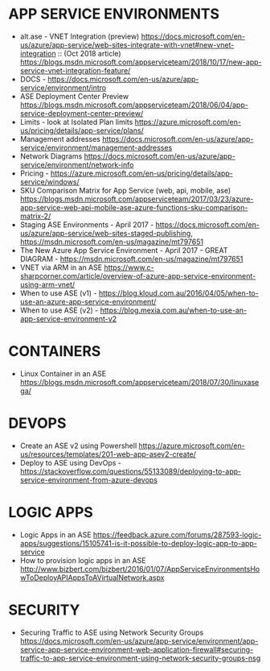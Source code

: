 # APP SERVICE ENVIRONMENTS
* alt.ase - VNET Integration (preview) <https://docs.microsoft.com/en-us/azure/app-service/web-sites-integrate-with-vnet#new-vnet-integration> :: (Oct 2018 article) <https://blogs.msdn.microsoft.com/appserviceteam/2018/10/17/new-app-service-vnet-integration-feature/>
* DOCS - <https://docs.microsoft.com/en-us/azure/app-service/environment/intro>
* ASE Deployment Center Preview <https://blogs.msdn.microsoft.com/appserviceteam/2018/06/04/app-service-deployment-center-preview/>
* Limits - look at Isolated Plan limits <https://azure.microsoft.com/en-us/pricing/details/app-service/plans/>
* Management addresses <https://docs.microsoft.com/en-us/azure/app-service/environment/management-addresses>
* Network Diagrams <https://docs.microsoft.com/en-us/azure/app-service/environment/network-info>
* Pricing - https://azure.microsoft.com/en-us/pricing/details/app-service/windows/
* SKU Comparison Matrix for App Service (web, api, mobile, ase) <https://blogs.msdn.microsoft.com/appserviceteam/2017/03/23/azure-app-service-web-api-mobile-ase-azure-functions-sku-comparison-matrix-2/>
* Staging ASE Environments - April 2017 - <https://docs.microsoft.com/en-us/azure/app-service/web-sites-staged-publishing>, <https://msdn.microsoft.com/en-us/magazine/mt797651>
* The New Azure App Service Environment - April 2017 - GREAT DIAGRAM - <https://msdn.microsoft.com/en-us/magazine/mt797651>
* VNET via ARM in an ASE <https://www.c-sharpcorner.com/article/overview-of-azure-app-service-environment-using-arm-vnet/>
* When to use ASE (v1) - <https://blog.kloud.com.au/2016/04/05/when-to-use-an-azure-app-service-environment/>
* When to use ASE (v2) - <https://blog.mexia.com.au/when-to-use-an-app-service-environment-v2>

# CONTAINERS
* Linux Container in an ASE <https://blogs.msdn.microsoft.com/appserviceteam/2018/07/30/linuxasega/>

# DEVOPS

* Create an ASE v2 using Powershell <https://azure.microsoft.com/en-us/resources/templates/201-web-app-asev2-create/>
* Deploy to ASE using DevOps - https://stackoverflow.com/questions/55133089/deploying-to-app-service-environment-from-azure-devops

# LOGIC APPS

* Logic Apps in an ASE <https://feedback.azure.com/forums/287593-logic-apps/suggestions/15105741-is-it-possible-to-deploy-logic-app-to-app-service>
* How to provision logic apps in an ASE <http://www.bizbert.com/bizbert/2016/01/07/AppServiceEnvironmentsHowToDeployAPIAppsToAVirtualNetwork.aspx>

# SECURITY
* Securing Traffic to ASE using Network Security Groups <https://docs.microsoft.com/en-us/azure/app-service/environment/app-service-app-service-environment-web-application-firewall#securing-traffic-to-app-service-environment-using-network-security-groups-nsg>
